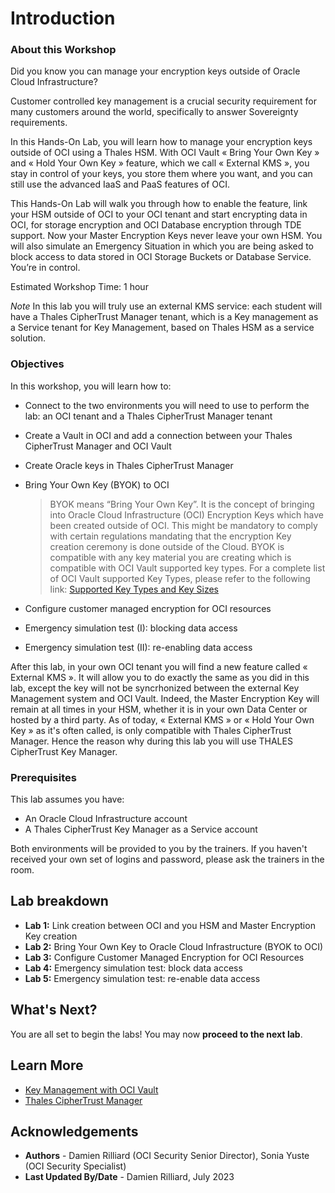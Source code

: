# Introduction

### About this Workshop

Did you know you can manage your encryption keys outside of Oracle Cloud Infrastructure?

Customer controlled key management is a crucial security requirement for many customers around the world, specifically to answer Sovereignty requirements.

In this Hands-On Lab, you will learn how to manage your encryption keys outside of OCI using a Thales HSM. With OCI Vault « Bring Your Own Key » and « Hold Your Own Key » feature, which we call « External KMS », you stay in control of your keys, you store them where you want, and you can still use the advanced IaaS and PaaS features of OCI.

This Hands-On Lab will walk you through how to enable the feature, link your HSM outside of OCI to your OCI tenant and start encrypting data in OCI, for storage encryption and OCI Database encryption through TDE support. Now your Master Encryption Keys never leave your own HSM. You will also simulate an Emergency Situation in which you are being asked to block access to data stored in OCI Storage Buckets or Database Service. You’re in control. 

Estimated Workshop Time: 1 hour

*Note*  In this lab you will truly use an external KMS service: each student will have a Thales CipherTrust Manager tenant, which is a Key management as a Service tenant for Key Management, based on Thales HSM as a service solution.

### Objectives

In this workshop, you will learn how to:

* Connect to the two environments you will need to use to perform the lab: an OCI tenant and a Thales CipherTrust Manager tenant
* Create a Vault in OCI and add a connection between your Thales CipherTrust Manager and OCI Vault
* Create Oracle keys in Thales CipherTrust Manager
* Bring Your Own Key (BYOK) to OCI
    > BYOK means “Bring Your Own Key”. It is the concept of bringing into Oracle Cloud Infrastructure (OCI) Encryption Keys which have been created outside of OCI. This might be mandatory to comply with certain regulations mandating that the encryption Key creation ceremony is done outside of the Cloud. 
    BYOK is compatible with any key material you are creating which is compatible with OCI Vault supported key types. 
    For a complete list of OCI Vault supported Key Types, please refer to the following link: [Supported Key Types and Key Sizes](https://docs.oracle.com/en-us/iaas/Content/KeyManagement/Tasks/importingkeys.htm)

* Configure customer managed encryption for OCI resources
* Emergency simulation test (I): blocking data access
* Emergency simulation test (II): re-enabling data access

After this lab, in your own OCI tenant you will find a new feature called « External KMS ». It will allow you to do exactly the same as you did in this lab, except the key will not be syncrhonized between the external Key Management system and OCI Vault. Indeed, the Master Encryption Key will remain at all times in your HSM, whether it is in your own Data Center or hosted by a third party. 
As of today, « External KMS » or « Hold Your Own Key » as it's often called, is only compatible with Thales CipherTrust Manager. Hence the reason why during this lab you will use THALES CipherTrust Key Manager.


### Prerequisites

This lab assumes you have:

* An Oracle Cloud Infrastructure account
* A Thales CipherTrust Key Manager as a Service account

Both environments will be provided to you by the trainers. If you haven't received your own set of logins and password, please ask the trainers in the room.

## Lab breakdown

- **Lab 1:** Link creation between OCI and you HSM and Master Encryption Key creation
- **Lab 2:** Bring Your Own Key to Oracle Cloud Infrastructure (BYOK to OCI)
- **Lab 3:** Configure Customer Managed Encryption for OCI Resources
- **Lab 4:** Emergency simulation test: block data access
- **Lab 5:**  Emergency simulation test: re-enable data access


## What's Next?

  You are all set to begin the labs! You may now **proceed to the next lab**.


## Learn More

* [Key Management with OCI Vault](https://www.oracle.com/security/cloud-security/key-management/)
* [Thales CipherTrust Manager](https://cpl.thalesgroup.com/en-gb/encryption/ciphertrust-manager)

## Acknowledgements
* **Authors** - Damien Rilliard (OCI Security Senior Director), Sonia Yuste (OCI Security Specialist) 
* **Last Updated By/Date** - Damien Rilliard, July 2023